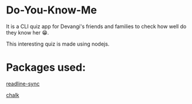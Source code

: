 # Do-You-Know-Me
 It is a CLI quiz app for Devangi's friends and families to check how well do they know her 😁. 

 This interesting quiz is made using nodejs.
 
 # Packages used:
[readline-sync](https://www.npmjs.com/package/readline-sync)

[chalk](https://www.npmjs.com/package/chalk)


